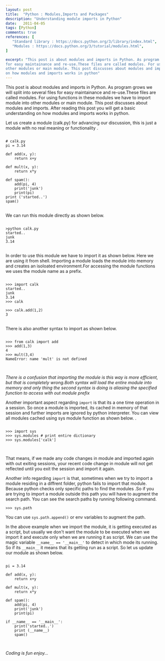 ```yaml
---
layout: post
title:  "Python : Modules,Imports and Packages"
description: "Understanding module imports in Python"
date:   2011-04-05
tags: [Python]
comments: true
references: [
   "Standard library : https://docs.python.org/3/library/index.html",
   "Modules : https://docs.python.org/3/tutorial/modules.html",
]

excerpt: "This post is about modules and imports in Python. As program grows we will split into several files
for easy maintainance and re-use.These files are called modules. For using functions in these modules we have to import module into
other modules or main module. This post discusses about modules and imports. After reading this post you will get a basic understanding
on how modules and imports works in python"
---  
```


This post is about modules and imports in Python. As program grows we will split into several files
for easy maintainance and re-use.These files are called modules. For using functions in these modules we have to import module into
other modules or main module. This post discusses about modules and imports. After reading this post you will get a basic understanding
on how modules and imports works in python.  

Let us create a module (calk.py) for advancing our discussion, this is just a module with no real meaning or functionality .

<pre class='line-numbers'>
<code class='language-python'>
# calk.py
pi = 3.14

def add(x, y):
    return x+y

def mult(x, y):
    return x*y

def spam():
    add(pi, 4)
    print('junk')
    print(pi)
print ('started..')
spam()
</code>
</pre>

We can run this module directly as shown below.

<pre class='line-numbers'>
<code class='language-bash'>
>python calk.py
started..
junk
3.14
</code>
</pre>

In order to use this module we have to import it as shown below. Here we are using it from shell.
Importing a module loads the module into memory and creates an isoloated environment.For accessing
the module functions we uses the module name as a prefix.  

<pre class='line-numbers'>
<code class='language-bash'>
>>> import calk
started..
junk
3.14
>>> calk
<module 'calk' from 'D:\\Git\\py-kitchen\\apps\\test-routines\\calk.py'>
>>> calk.add(1,2)
3
</code>
</pre>

There is also another syntax to import as shown below.  

<pre class='line-numbers'>
<code class='language-bash'>
>>> from calk import add
>>> add(1,3)
4
>>> mult(3,4)
NameError: name 'mult' is not defined   

</code>
</pre>  

_There is a confusion that importing the module is this way is more efficient, but that is completely wrong.Both syntax
will load the entire module into memory and only thing the second syntax is doing is aliasing the specified function to
access with out module prefix_

Another important aspect regarding `import` is that its a one time operation in a session. So once a module is imported, 
its cached in memory of that session and further imports are ignored by python interpreter. You can view all modules cached
using sys module function as shown below.
.

<pre class='line-numbers'>
<code class='language-bash'>
>>> import sys
>>> sys.modules # print entire dictionary
>>> sys.modules['calk']
<module 'calk' from 'D:\\Git\\py-kitchen\\apps\\test-routines\\calk.py'>
</code>
</pre>  

That means, if we made any code changes in module and imported again with out exiting sessions, your recent code change in module
will not get reflected until you exit the session and import it again.  

Another info regarding `import` is that, sometimes when we try to import a module residing in a diffrent folder,
python fails to import that module. Because python checks only specific paths to find the modules .So if you are
trying to import a module outside this path you will have to augment the search path. You can see the search paths by running
following command.

`>>> sys.path`

You can use `sys.path.append()` or env variables to augment the path. 

In the above example when we import the module, it is getting executed as a script, but usually we 
don't want the module to be executed when we import it and execute only when we are running it as script.
We can use the magic variable `__name__ == '__main__'` to detect in which mode its running. So if its `__main__` it means
that its getting run as a script.  So let us update our module as shown below.

<pre class='line-numbers'>
<code class='language-python'>
pi = 3.14

def add(x, y):
    return x+y

def mult(x, y):
    return x*y

def spam():
    add(pi, 4)
    print('junk')
    print(pi)

if __name__ == '__main__':
    print('started..')
    print (__name__)
    spam()

</code>
</pre>
 
_Coding is fun enjoy..._  
